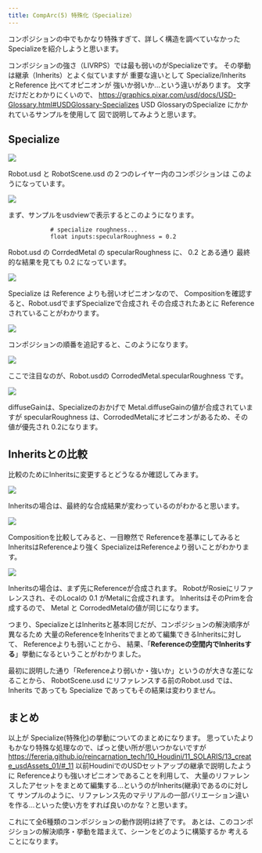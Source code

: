 ```yaml
---
title: CompArc(5) 特殊化（Specialize）
---
```


コンポジションの中でもかなり特殊すぎて、詳しく構造を調べていなかった
Specializeを紹介しようと思います。

コンポジションの強さ（LIVRPS）では最も弱いのがSpecializeです。
その挙動は継承（Inherits）とよく似ていますが
重要な違いとして Specialize/Inherits とReference 比べてオピニオンが
強いか弱いか...という違いがあります。
文字だけだとわかりにくいので、
https://graphics.pixar.com/usd/docs/USD-Glossary.html#USDGlossary-Specializes
USD GlossaryのSpecialize にかかれているサンプルを使用して
図で説明してみようと思います。

## Specialize

![](https://gyazo.com/0929bd6be687af78762b20911fbf22e9.png)

Robot.usd と RobotScene.usd の２つのレイヤー内のコンポジションは
このようになっています。

![](https://gyazo.com/6cbd36de900b63e8030620da6484f76e.png)

まず、サンプルをusdviewで表示するとこのようになります。
```
            # specialize roughness...
            float inputs:specularRoughness = 0.2
```
Robot.usd の CorrdedMetal の specularRoughness に、 0.2 とある通り
最終的な結果を見ても 0.2 になっています。

![](https://gyazo.com/3e1854cc497c91cadf44f563ad6aab86.png)

Specialize は Reference よりも弱いオピニオンなので、
Compositionを確認すると、Robot.usdでまずSpecializeで合成され
その合成されたあとに Reference されていることがわかります。

![](https://gyazo.com/a1a62d7f8e46c2a629a4c4a1d46e4eb9.png)

コンポジションの順番を追記すると、このようになります。

![](https://gyazo.com/1a31e11a753fa0cfe381f4ef22a47752.png)

ここで注目なのが、Robot.usdの CorrodedMetal.specularRoughness です。

![](https://gyazo.com/e5a6133b3ebdf21ee9793f2beffa0392.png)

diffuseGainは、Specializeのおかげで Metal.diffuseGainの値が合成されていますが
specularRoughness は、CorrodedMetalにオピニオンがあるため、その値が優先され 0.2になります。


## Inheritsとの比較

比較のためにInheritsに変更するとどうなるか確認してみます。

![](https://gyazo.com/db15a41b4a4e67e53d46a858a966df36.png)

Inheritsの場合は、最終的な合成結果が変わっているのがわかると思います。

![](https://gyazo.com/1992a9c4e6d3d2ba6e9ae9530b593b29.png)

Compositionを比較してみると、一目瞭然で
Referenceを基準にしてみると InheritsはReferenceより強く
SpecializeはReferenceより弱いことがわかります。

![](https://gyazo.com/576c961311e8adc5a0aac3b59de59506.png)

Inheritsの場合は、まず先にReferenceが合成されます。
RobotがRosieにリファレンスされ、そのLocalの 0.1 がMetalに合成されます。
InheritsはそのPrimを合成するので、 Metal と CorrodedMetalの値が同じになります。

つまり、SpecializeとはInheritsと基本同じだが、コンポジションの解決順序が異なるため
大量のReferenceをInheritsでまとめて編集できるInheritsに対して、
Referenceよりも弱いことから、
結果、「**Referenceの空間内でInheritsする**」挙動になるということがわかりました。

最初に説明した通り「Referenceより弱いか・強いか」というのが大きな差になることから、
RobotScene.usd にリファレンスする前のRobot.usd では、
 Inherits であっても Specialize であってもその結果は変わりません。

## まとめ

以上が Specialize(特殊化)の挙動についてのまとめになります。
思っていたよりもかなり特殊な処理なので、ぱっと使い所が思いつかないですが
https://fereria.github.io/reincarnation_tech/10_Houdini/11_SOLARIS/13_create_usdAssets_01/#_11
以前HoudiniでのUSDセットアップの継承で説明したように
Referenceよりも強いオピニオンであることを利用して、
大量のリファレンスしたアセットをまとめて編集する...というのがInherits(継承)であるのに対して
サンプルのように、リファレンス先のマテリアルの一部バリエーション違いを作る...といった使い方をすれば良いのかな？と思います。

これにて全6種類のコンポジションの動作説明は終了です。
あとは、このコンポジションの解決順序・挙動を踏まえて、シーンをどのように構築するか
考えることになります。
